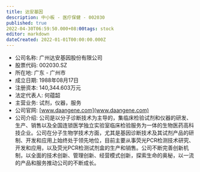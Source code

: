 ```yaml
---
title: 达安基因
description: 中小板 - 医疗保健 - 002030
published: true
2022-04-30T06:59:50.000+08:00tags: stock
editor: markdown
dateCreated: 2022-01-01T00:00:00.000Z
---
```


- 公司名称: 广州达安基因股份有限公司
- 股票代码: 002030.SZ
- 所在地: 广东 - 广州市
- 成立日期: 1988年08月17日
- 注册资本: 140,344.603万元
- 法定代表人: 何蕴韶
- 主营业务: 试剂，仪器，服务
- 公司官网: [www.daangene.com](www.daangene.com)
- 公司介绍: 公司是以分子诊断技术为主导的，集临床检验试剂和仪器的研发、生产、销售以及全国连锁医学独立实验室临床检验服务为一体的生物医药高科技企业。公司在分子生物学技术方面，尤其是基因诊断技术及其试剂产品的研制、开发和应用上始终处于领先地位，目前主要从事荧光PCR检测技术研究、开发和应用，以及荧光PCR检测试剂盒的生产和销售。公司不断完善创新机制，以全面的技术创新、管理创新、经营模式创新，探索生命的奥秘，以一流的产品和服务推动公司的不断成长。


